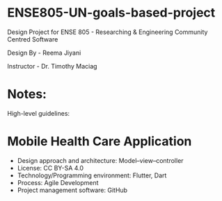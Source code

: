 # ENSE805-UN-goals-based-project
Design Project for ENSE 805 - Researching & Engineering Community Centred Software

Design By - Reema Jiyani

Instructor - Dr. Timothy Maciag

# Notes:
High-level guidelines:
# Mobile Health Care Application
* Design approach and architecture:  Model–view–controller
* License: CC BY-SA 4.0
*	Technology/Programming environment: Flutter, Dart
*	Process: Agile Development
*	Project management software: GitHub
